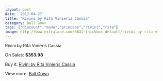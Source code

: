 ```yaml
---
layout: post
date: '2017-04-27'
title: "Rivini by Rita Vinieris Cassia"
category: Ball Gown
tags: ["discount","made","princess","rivini","rita"]
image: http://www.extralace.com/5831-thickbox_default/rivini-by-rita-vinieris-cassia.jpg
---
```

Rivini by Rita Vinieris Cassia

On Sales: **$353.98**
<a href="https://www.extralace.com/ball-gown/2772-rivini-by-rita-vinieris-cassia.html"><amp-img layout="responsive" width="600" height="600" src="//www.extralace.com/5831-thickbox_default/rivini-by-rita-vinieris-cassia.jpg" alt="Rivini by Rita Vinieris Cassia 0" /></a>
<a href="https://www.extralace.com/ball-gown/2772-rivini-by-rita-vinieris-cassia.html"><amp-img layout="responsive" width="600" height="600" src="//www.extralace.com/5832-thickbox_default/rivini-by-rita-vinieris-cassia.jpg" alt="Rivini by Rita Vinieris Cassia 1" /></a>

Buy it: [Rivini by Rita Vinieris Cassia](https://www.extralace.com/ball-gown/2772-rivini-by-rita-vinieris-cassia.html "Rivini by Rita Vinieris Cassia")

View more: [Ball Gown](https://www.extralace.com/3-ball-gown "Ball Gown")